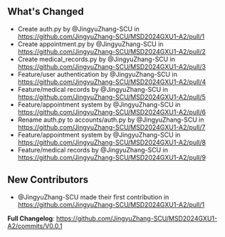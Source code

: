 ## What's Changed
* Create auth.py by @JingyuZhang-SCU in https://github.com/JingyuZhang-SCU/MSD2024GXU1-A2/pull/1
* Create appointment.py by @JingyuZhang-SCU in https://github.com/JingyuZhang-SCU/MSD2024GXU1-A2/pull/2
* Create medical_records.py by @JingyuZhang-SCU in https://github.com/JingyuZhang-SCU/MSD2024GXU1-A2/pull/3
* Feature/user authentication by @JingyuZhang-SCU in https://github.com/JingyuZhang-SCU/MSD2024GXU1-A2/pull/4
* Feature/medical records by @JingyuZhang-SCU in https://github.com/JingyuZhang-SCU/MSD2024GXU1-A2/pull/5
* Feature/appointment system by @JingyuZhang-SCU in https://github.com/JingyuZhang-SCU/MSD2024GXU1-A2/pull/6
* Rename auth.py to accounts/auth.py by @JingyuZhang-SCU in https://github.com/JingyuZhang-SCU/MSD2024GXU1-A2/pull/7
* Feature/appointment system by @JingyuZhang-SCU in https://github.com/JingyuZhang-SCU/MSD2024GXU1-A2/pull/8
* Feature/medical records by @JingyuZhang-SCU in https://github.com/JingyuZhang-SCU/MSD2024GXU1-A2/pull/9

## New Contributors
* @JingyuZhang-SCU made their first contribution in https://github.com/JingyuZhang-SCU/MSD2024GXU1-A2/pull/1

**Full Changelog**: https://github.com/JingyuZhang-SCU/MSD2024GXU1-A2/commits/V0.0.1
